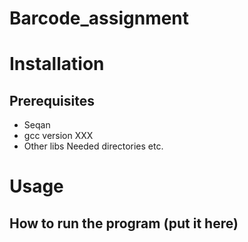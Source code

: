 # Barcode_assignment

# Installation

## Prerequisites
- Seqan
- gcc version XXX
- Other libs
Needed directories etc.


# Usage 
How to run the program (put it here)
- 
